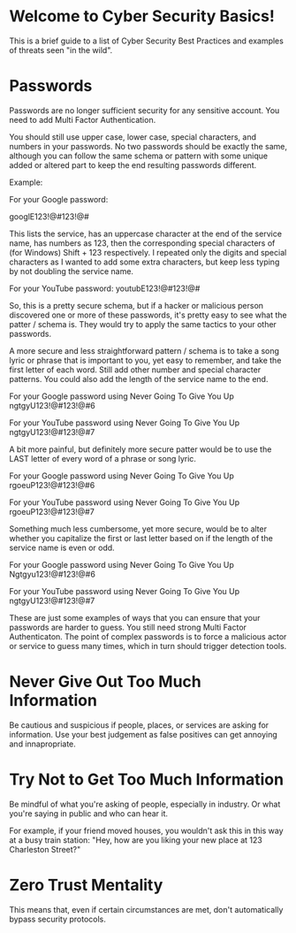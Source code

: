 # Welcome to Cyber Security Basics!

This is a brief guide to a list of Cyber Security Best Practices and examples of threats seen "in the wild".

# Passwords

Passwords are no longer sufficient security for any sensitive account. You need to add Multi Factor 
Authentication. 

You should still use upper case, lower case, special characters, and numbers in your passwords. No two 
passwords should be exactly the same, although you can follow the same schema or pattern with some 
unique added or altered part to keep the end resulting passwords different.

Example:

For your Google password:

googlE123!@#123!@#

This lists the service, has an uppercase character at the end of the service name, has numbers as 123,
then the corresponding special characters of (for Windows) Shift + 123 respectively. I repeated only 
the digits and special characters as I wanted to add some extra characters, but keep less typing by
not doubling the service name. 

For your YouTube password:
youtubE123!@#123!@#

So, this is a pretty secure schema, but if a hacker or malicious person discovered one or more of these
passwords, it's pretty easy to see what the patter / schema is. They would try to apply the same tactics
to your other passwords. 

A more secure and less straightforward pattern / schema is to take a song lyric or phrase that is 
important to you, yet easy to remember, and take the first letter of each word. Still add other number
and special character patterns. You could also add the length of the service name to the end. 

For your Google password using Never Going To Give You Up
ngtgyU123!@#123!@#6


For your YouTube password using Never Going To Give You Up
ngtgyU123!@#123!@#7

A bit more painful, but definitely more secure patter would be to use the LAST letter of every word
of a phrase or song lyric.

For your Google password using Never Going To Give You Up
rgoeuP123!@#123!@#6


For your YouTube password using Never Going To Give You Up
rgoeuP123!@#123!@#7

Something much less cumbersome, yet more secure, would be to alter whether you capitalize the first 
or last letter based on if the length of the service name is even or odd. 

For your Google password using Never Going To Give You Up
Ngtgyu123!@#123!@#6


For your YouTube password using Never Going To Give You Up
ngtgyU123!@#123!@#7

These are just some examples of ways that you can ensure that your passwords are harder to guess. You
still need strong Multi Factor Authenticaton. The point of complex passwords is to force a malicious
actor or service to guess many times, which in turn should trigger detection tools. 


# Never Give Out Too Much Information 

Be cautious and suspicious if people, places, or services are asking for information. Use your best
judgement as false positives can get annoying and innapropriate. 

# Try Not to Get Too Much Information 

Be mindful of what you're asking of people, especially in industry. Or what you're saying in public
and who can hear it. 

For example, if your friend moved houses, you wouldn't ask this in this way at a busy train station:
"Hey, how are you liking your new place at 123 Charleston Street?"

# Zero Trust Mentality

This means that, even if certain circumstances are met, don't automatically bypass security protocols. 

